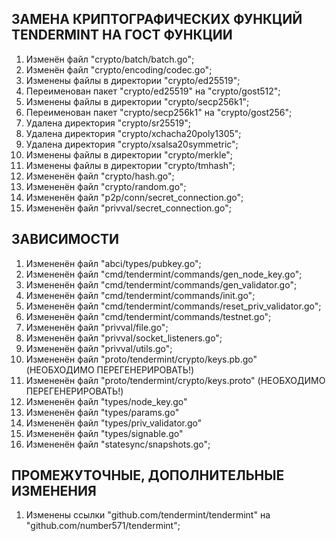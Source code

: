 
## ЗАМЕНА КРИПТОГРАФИЧЕСКИХ ФУНКЦИЙ TENDERMINT НА ГОСТ ФУНКЦИИ

1.  Изменён файл "crypto/batch/batch.go";
2.  Изменён файл "crypto/encoding/codec.go";
3.  Изменены файлы в директории "crypto/ed25519";
4.  Переименован пакет "crypto/ed25519" на "crypto/gost512";
5.  Изменены файлы в директории "crypto/secp256k1";
6.  Переименован пакет "crypto/secp256k1" на "crypto/gost256";
7.  Удалена директория "crypto/sr25519";
8.  Удалена директория "crypto/xchacha20poly1305";
9.  Удалена директория "crypto/xsalsa20symmetric";
10. Изменены файлы в директории "crypto/merkle";
11. Изменены файлы в директории "crypto/tmhash";
12. Измененён файл "crypto/hash.go";
13. Измененён файл "crypto/random.go";
14. Измененён файл "p2p/conn/secret_connection.go";
15. Измененён файл "privval/secret_connection.go";

## ЗАВИСИМОСТИ

1.  Измененён файл "abci/types/pubkey.go";
2.  Измененён файл "cmd/tendermint/commands/gen_node_key.go";
3.  Измененён файл "cmd/tendermint/commands/gen_validator.go";
4.  Измененён файл "cmd/tendermint/commands/init.go";
5.  Измененён файл "cmd/tendermint/commands/reset_priv_validator.go";
6.  Измененён файл "cmd/tendermint/commands/testnet.go";
7.  Измененён файл "privval/file.go";
8.  Измененён файл "privval/socket_listeners.go";
9.  Измененён файл "privval/utils.go";
10. Измененён файл "proto/tendermint/crypto/keys.pb.go" (НЕОБХОДИМО ПЕРЕГЕНЕРИРОВАТЬ!)
11. Измененён файл "proto/tendermint/crypto/keys.proto" (НЕОБХОДИМО ПЕРЕГЕНЕРИРОВАТЬ!)
12. Измененён файл "types/node_key.go" 
13. Измененён файл "types/params.go"
14. Измененён файл "types/priv_validator.go"
15. Измененён файл "types/signable.go"
16. Измененён файл "statesync/snapshots.go";

## ПРОМЕЖУТОЧНЫЕ, ДОПОЛНИТЕЛЬНЫЕ ИЗМЕНЕНИЯ

1. Изменены ссылки "github.com/tendermint/tendermint" на "github.com/number571/tendermint";

